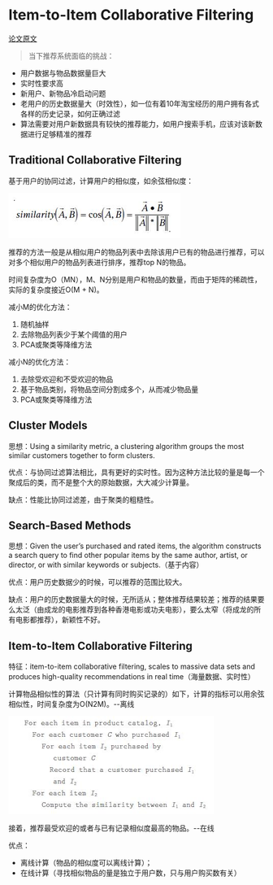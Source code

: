 # Item-to-Item Collaborative Filtering

[论文原文](https://github.com/chenboability/RecommenderSystem-Paper/blob/master/Collaborative%20Filtering/paper/%5B2003%5D%20Item-to-Item%20Collaborative%20Filtering.pdf)

> 当下推荐系统面临的挑战：

- 用户数据与物品数据量巨大
- 实时性要求高
- 新用户、新物品冷启动问题
- 老用户的历史数据量大（时效性），如一位有着10年淘宝经历的用户拥有各式各样的历史记录，如何正确过滤
- 算法需要对用户新数据具有较快的推荐能力，如用户搜索手机，应该对该新数据进行足够精准的推荐

## Traditional Collaborative Filtering

基于用户的协同过滤，计算用户的相似度，如余弦相似度：

![](res/8.jpg)

推荐的方法一般是从相似用户的物品列表中去除该用户已有的物品进行推荐，可以对多个相似用户的物品列表进行排序，推荐top N的物品。

时间复杂度为O（MN），M、N分别是用户和物品的数量，而由于矩阵的稀疏性，实际的复杂度接近O(M + N)。

减小M的优化方法：

1. 随机抽样
2. 去除物品列表少于某个阈值的用户
3. PCA或聚类等降维方法

减小N的优化方法：

1. 去除受欢迎和不受欢迎的物品
2. 基于物品类别，将物品空间分割成多个，从而减少物品量
3. PCA或聚类等降维方法

## Cluster Models

思想：Using a similarity metric, a clustering
algorithm groups the most similar customers
together to form clusters.

优点：与协同过滤算法相比，具有更好的实时性。因为这种方法比较的量是每一个聚成后的类，而不是整个大的原始数据，大大减少计算量。

缺点：性能比协同过滤差，由于聚类的粗糙性。

## Search-Based Methods

思想：Given the user’s purchased and rated
items, the algorithm constructs a search query to
find other popular items by the same author,
artist, or director, or with similar keywords or
subjects.（基于内容）

优点：用户历史数据少的时候，可以推荐的范围比较大。

缺点：用户的历史数据量大的时候，无所适从；整体推荐结果较差；推荐的结果要么太泛（由成龙的电影推荐到各种香港电影或功夫电影），要么太窄（将成龙的所有电影都推荐），新颖性不好。

## Item-to-Item Collaborative Filtering

特征：item-to-item collaborative
filtering, scales to massive data sets and produces
high-quality recommendations in real time（海量数据、实时性）

计算物品相似性的算法（只计算有同时购买记录的）如下，计算的指标可以用余弦相似性，时间复杂度为O(N2M)。--离线

![](res/9.jpg)

接着，推荐最受欢迎的或者与已有记录相似度最高的物品。--在线

优点：

- 离线计算（物品的相似度可以离线计算）；
- 在线计算（寻找相似物品的量是独立于用户数，只与用户购买数有关）








